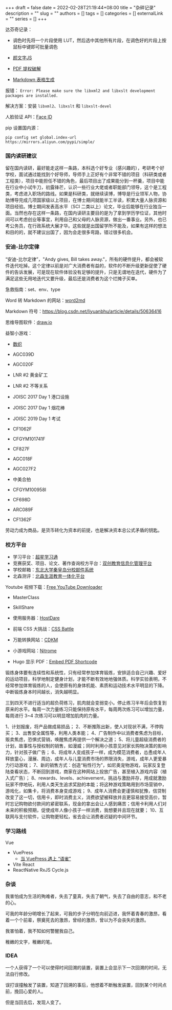 +++ 
draft = false
date = 2022-02-28T21:19:44+08:00
title = "杂碎记录"
description = ""
slug = ""
authors = []
tags = []
categories = []
externalLink = ""
series = []
+++

达芬奇记录：
- 调色时先将一个片段使用 LUT，然后选中其他所有片段，在调色好的片段上按鼠标中键即可批量调色

- [颜文字JS](https://utf-8.jp/public/aaencode.html)
- [PDF 提权破解](http://www.pdfwork.cn/)
- [Markdown 表格生成](https://www.tablesgenerator.com/markdown_tables)

报错： `Error: Please make sure the libxml2 and libxslt development packages are installed.`

解决方案：安装 `libxml2`、`libxslt` 和 `libxslt-devel`

人脸验证 API：[Face ID](https://faceid.com/)

pip 设置国内源：

```shell
pip config set global.index-url https://mirrors.aliyun.com/pypi/simple/
```

### 国内读研建议

留在国内读研，最好能走这样一条路，本科选个好专业（感兴趣的），考研考个好学校，面试通过能找到个好导师，导师手上正好有个非常不错的项目（科研类或者工程类），项目中能担任不错的角色，最后项目出了成果能分到一杯羹，项目中能在行业中小试牛刀，初露锋芒，认识一些行业大佬或者职能部门领导，这个是工程类，考虑进入职场的路线。如果是科研类，就继续读博，博导是行业领军人物，协助博导完成几项国家级以上项目，在博士期间就能半工半读，积累大量人脉资源和项目经验。博士期间发表高水平（SCI 二类以上）论文，毕业后能够在行业独当一面。当然也存在这样一条路，在国内读研主要目的是为了拿到学历学位证，其他时间可以考虑创业等事宜，利用自己和父母的人脉资源，做出一番事业。另外，也已考公务员，在行政系统大展才华。这些就是出国留学所不能及，如果有这样的想法和目的的，就不建议出国了，因为会走很多弯路，错过很多机会。

### 安迪-比尔定律

“安迪-比尔定律”，"Andy gives, Bill takes away."，所有的硬件提升，都会被软件迭代吃掉。这个定律以前是对广大消费者有益的，软件的不断升级更新促使了硬件的告诉发展，可是现在软件体验没有足够的提升，只是无谓地在迭代，硬件为了满足这些无用地迭代又要升级，最后还是消费者为这个烂摊子买单。


急救指南：set、env、type

Word 转 Markdown 的网站：[word2md](https://word2md.com/)

Markdown 符号：https://blog.csdn.net/liyuanbhu/article/details/50636416

思维导图软件：[draw.io](https://app.diagrams.net/)

益智小游戏：
- [数织](https://cn.puzzle-nonograms.com/)

- AGC039D
- AGC020F
- LNR #2 黄金矿工
- LNR #2 不等关系
- JOISC 2017 Day 1 港口设施 
- JOISC 2017 Day 1 烟花棒
- JOISC 2019 Day 1 考试
- CF1062F
- CFGYM101741F
- CF827F
- AGC018F
- AGC027F2
- 中美合拍
- CFGYM100958I
- CF698D
- ARC089F
- CF1362F

劳动力成为商品，是货币转化为资本的前提，也是解决资本总公式矛盾的钥匙。

### 校方平台

- 学习平台：[超星学习通](http://i.chaoxing.com/)
- 竞赛获奖、项目、论文、著作查询校方平台：[双创教育信息化管理平台](http://scxt.neuq.edu.cn/)
- 学校邮箱：[东北大学秦皇岛分校邮件系统](https://mail.neuq.edu.cn/)
- 北森测评：[北森生涯教育一体化平台](https://neu.careersky.cn/)

Youtube 视频下载：[Free YouTube Downloader](https://addoncrop.com/free-youtube-video-downloader)

- MasterClass
- SkillShare

- 使用服务器：[HostDare](http://www.hostdare.com/)
- 前端 CSS 大挑战：[CSS Battle](https://cssbattle.dev/)
- 万能转换网站：[CDKM](https://cdkm.com/)
- 小游戏网站：[Nitrome](https://www.nitrome.com/)


- Hugo 显示 PDF：[Embed PDF Shortcode](https://github.com/anvithks/hugo-embed-pdf-shortcode)

锻炼身体要有连续性和系统性，只有经常参加体育锻炼，安排适合自己兴趣、爱好的运动项目，科学地制定健身计划，才能不断有效地地强体质。科学实验表明，不经常参加体育锻炼的人，会使原有的身体机能、素质和运动技术水平明显的下降。中断锻炼身本时间越长，消失越明显。

三到四天不进行适当的超负荷练习，肌肉就会变弱变小。停止练习半年后会恢复到原来的水平。每周一次力量练习只能保持原有水平，每周两次练习可以增加力量，每周进行 3~4 次练习可以明显增加肌肉的力量。


1、计划报废，将产品做成易损品；
2、不断推陈出新，使人对现状不满，不停购买；
3、出售安全属性等，利用人类本能；
4、广告制作中以消费者焦虑为目标，贩卖焦虑，恐惧式营销，唤醒焦虑再提供一个解决之道；
5、将儿童超级消费者的计划，故事性与授权制的销售，如漫威；同时利用小孩意见对家长购物决策的影响力，针对孩子做广告；
6、将成年人变成孩子一样，成为模范消费者，怂恿成年人释放童心，漫展、周边，成年人与儿童消费市场的界限消失，游戏，成年人更爱暴力行动游戏；
7、新的销售方式：创造“粘性行为”，如尼奥宠物游戏，玩家反复登陆查看状态，不断回到游戏，商家在这种网站上投放广告，甚至植入游戏内容（植入式广告）；
8、rewards、levels、achievement，挑战与激励并存，用成就激励玩家不停地玩，利用人类天生追求奖励的本能；将这种游戏策略用到市场营销中，游戏化，如集卡，将消费本身变成游戏；
9、成年人消费会更谨慎和犹豫，信贷制改变了这一切，信用卡，即时消费主义，消费欲望被释放并且更容易接受高价，暂时忘记购物欲付款间的紧密联系，现金的拿出会让人感到痛苦；信用卡利用人们对未来的积极预期，促使成年人像小孩子一样消费，我想要并且现在就要；
10、互联网与支付软件，让购物更轻松，省去会让消费者迟疑的中间环节。

### 学习路线

Vue
- VuePress
    - [当 VuePress 遇上 “语雀”](https://zhuanlan.zhihu.com/p/56376695)
- Vite
React
- ReactNative
RxJS
Cycle.js

### 杂谈

我害怕成为生活的殉难者，失去了童真，失去了朝气，失去了自由的意志，和不老的心。

可我的年龄分明增长了起来，可我的步子分明在向前迈进，我怀着青春的激昂，看着一个个前辈，祭奠死去的激昂，曾经的激昂，曾以为不会丧失的激昂。

我害怕着，我不知如何警醒我自己。

稚嫩的文字，稚嫩的笔。

### IDEA

一个人获得了一个可以使得时间回溯的装置，装置上会显示下一次回溯的时间，无法自行修改。

误打误撞触发了装置，知道了回溯的事后，他想着不断触发装置，回到某个时间点前，挽回心爱的人。

但是当回去后，发现人变了。